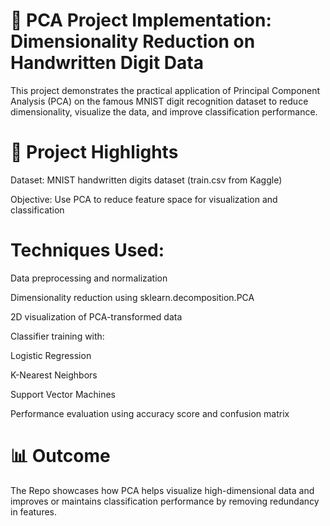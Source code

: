 # 🧠 PCA Project Implementation: Dimensionality Reduction on Handwritten Digit Data

This project demonstrates the practical application of Principal Component Analysis (PCA) on the famous MNIST digit recognition dataset to reduce dimensionality, visualize the data, and improve classification performance.


# 🚀 Project Highlights
Dataset: MNIST handwritten digits dataset (train.csv from Kaggle)

Objective: Use PCA to reduce feature space for visualization and classification

# Techniques Used:

Data preprocessing and normalization

Dimensionality reduction using sklearn.decomposition.PCA

2D visualization of PCA-transformed data

Classifier training with:

Logistic Regression

K-Nearest Neighbors

Support Vector Machines

Performance evaluation using accuracy score and confusion matrix

# 📊 Outcome
The Repo showcases how PCA helps visualize high-dimensional data and improves or maintains classification performance by removing redundancy in features.
